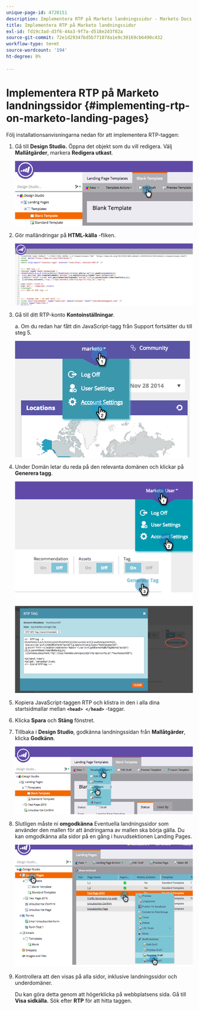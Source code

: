 ```yaml
---
unique-page-id: 4720151
description: Implementera RTP på Marketo landningssidor - Marketo Docs - produktdokumentation
title: Implementera RTP på Marketo landningssidor
exl-id: fd19c3ad-d3f6-44a3-9f7a-d518e2d3f02a
source-git-commit: 72e1d29347bd5b77107da1e9c30169cb6490c432
workflow-type: tm+mt
source-wordcount: '194'
ht-degree: 0%

---
```


# Implementera RTP på Marketo landningssidor {#implementing-rtp-on-marketo-landing-pages}

Följ installationsanvisningarna nedan för att implementera RTP-taggen:

1. Gå till **Design Studio.** Öppna det objekt som du vill redigera. Välj **Mallåtgärder**, markera **Redigera utkast**.

   ![](assets/image2015-4-26-18-3a27-3a4.png)

1. Gör malländringar på **HTML-källa** -fliken.

   ![](assets/image2015-4-26-18-3a28-3a17.png)

1. Gå till ditt RTP-konto **Kontoinställningar**.

   a. Om du redan har fått din JavaScript-tagg från Support fortsätter du till steg 5.

   ![](assets/image2014-11-30-15-3a19-3a21-2.png)

1. Under Domän letar du reda på den relevanta domänen och klickar på **Generera tagg**.

   ![](assets/image2015-4-26-18-3a27-3a35.png)

   ![](assets/image2014-11-30-15-3a20-3a17-2.png)

1. Kopiera JavaScript-taggen RTP och klistra in den i alla dina startsidmallar mellan **`<head> </head>`** -taggar.

1. Klicka **Spara** och **Stäng** fönstret.

1. Tillbaka i **Design Studio**, godkänna landningssidan från **Mallåtgärder**, klicka **Godkänn**.

   ![](assets/image2015-4-26-18-3a28-3a30.png)

1. Slutligen måste ni **omgodkänna** Eventuella landningssidor som använder den mallen för att ändringarna av mallen ska börja gälla. Du kan omgodkänna alla sidor på en gång i huvudsektionen Landing Pages.

   ![](assets/image2015-4-26-18-3a28-3a49.png)

1. Kontrollera att den visas på alla sidor, inklusive landningssidor och underdomäner.

   Du kan göra detta genom att högerklicka på webbplatsens sida. Gå till **Visa sidkälla.** Sök efter **RTP** för att hitta taggen.
